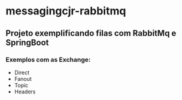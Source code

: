 # messagingcjr-rabbitmq

## Projeto exemplificando filas com RabbitMq e SpringBoot

### Exemplos com as Exchange:
- Direct
- Fanout
- Topic
- Headers
